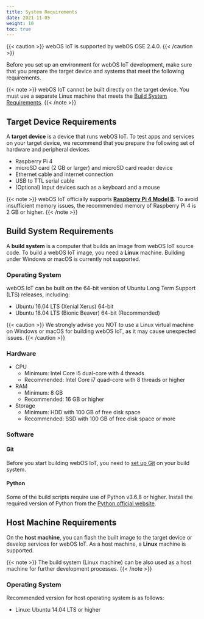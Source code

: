 ```yaml
---
title: System Requirements
date: 2021-11-05
weight: 10
toc: true
---
```


{{< caution >}}
webOS IoT is supported by webOS OSE 2.4.0.
{{< /caution >}}

Before you set up an environment for webOS IoT development, make sure that you prepare the target device and systems that meet the following requirements.

{{< note >}}
webOS IoT cannot be built directly on the target device. You must use a separate Linux machine that meets the [Build System Requirements](#build-system-requirements).
{{< /note >}}

## Target Device Requirements

A **target device** is a device that runs webOS IoT. To test apps and services on your target device, we recommend that you prepare the following set of hardware and peripheral devices.

* Raspberry Pi 4
* microSD card (2 GB or larger) and microSD card reader device
* Ethernet cable and internet connection
* USB to TTL serial cable
* (Optional) Input devices such as a keyboard and a mouse

{{< note >}}
webOS IoT officially supports **[Raspberry Pi 4 Model B](https://www.raspberrypi.org/products/raspberry-pi-4-model-b/)**. To avoid insufficient memory issues, the recommended memory of Raspberry Pi 4 is 2 GB or higher.
{{< /note >}}

## Build System Requirements

A **build system** is a computer that builds an image from webOS IoT source code. To build a webOS IoT image, you need a **Linux** machine. Building under Windows or macOS is currently not supported.

### Operating System

webOS IoT can be built on the 64-bit version of Ubuntu Long Term Support (LTS) releases, including:

* Ubuntu 16.04 LTS (Xenial Xerus) 64-bit
* Ubuntu 18.04 LTS (Bionic Beaver) 64-bit (Recommended)

{{< caution >}}
We strongly advise you NOT to use a Linux virtual machine on Windows or macOS for building webOS IoT, as it may cause unexpected issues.
{{< /caution >}}

### Hardware

* CPU
    * Minimum: Intel Core i5 dual-core with 4 threads
    * Recommended: Intel Core i7 quad-core with 8 threads or higher
* RAM
    * Minimum: 8 GB
    * Recommended: 16 GB or higher
* Storage
    * Minimum: HDD with 100 GB of free disk space
    * Recommended: SSD with 100 GB of free disk space or more

### Software

#### Git

Before you start building webOS IoT, you need to [set up Git](https://help.github.com/articles/set-up-git) on your build system.

#### Python

Some of the build scripts require use of Python v3.6.8 or higher. Install the required version of Python from the [Python official website](https://www.python.org/).

## Host Machine Requirements

On the **host machine**, you can flash the built image to the target device or develop services for webOS IoT. As a host machine, a **Linux** machine is supported.

{{< note >}}
The build system (Linux machine) can be also used as a host machine for further development processes.
{{< /note >}}

### Operating System

Recommended version for host operating system is as follows:

* Linux: Ubuntu 14.04 LTS or higher
